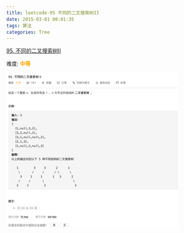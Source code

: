 ```yaml
---
title: leetcode-95 不同的二叉搜索树II
date: 2015-03-01 00:01:35
tags: 算法
categories: Tree
---
```


[95. 不同的二叉搜索树II](https://leetcode-cn.com/problems/unique-binary-search-trees-ii/)

难度:  <font color="orange">**中等**</font>


<img src="leetcode-95-不同的二叉搜索树II/0.png" width = 90% height = 50% />

<br>
